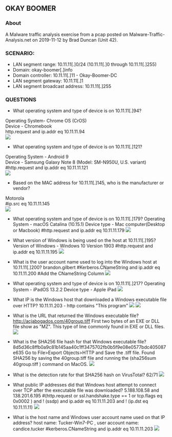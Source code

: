## OKAY BOOMER  

### About

A Malware traffic analysis exercise from a pcap posted on Malware-Traffic-Analysis.net on 2019-11-12 by Brad Duncan (Unit 42).

### SCENARIO:
- LAN segment range:  10.11.11[.]0/24 (10.11.11[.]0 through 10.11.11[.]255)
- Domain:  okay-boomer[.]info
- Domain controller:  10.11.11[.]11 - Okay-Boomer-DC
- LAN segment gateway:  10.11.11[.]1
- LAN segment broadcast address:  10.11.11[.]255

### QUESTIONS
- What operating system and type of device is on 10.11.11[.]94?
  
Operating System- Chrome OS (CrOS)  
Device - Chromebook  
http.request and ip.addr eq 10.11.11.94  
![](01.png)

- What operating system and type of device is on 10.11.11[.]121?
  
Operating System - Android 9  
Device - Samsung Galaxy Note 8 (Model: SM-N950U, U.S. variant)  
#http.request and ip.addr eq 10.11.11.121  
![](02.png)

- Based on the MAC address for 10.11.11[.]145, who is the manufacturer or vendor?

Motorola  
#ip.src eq 10.11.11.145  
![](03.png)

- What operating system and type of device is on 10.11.11[.]179?
Operating System - macOS Catalina (10.15.1)
Device type - Mac computer(Desktop or Macbook)
#http.request and ip.addr eq 10.11.11.179
![](04.png)

- What version of Windows is being used on the host at 10.11.11[.]195?
Version of Windows - Windows 10 Version 1903
#http.request and ip.addr eq 10.11.11.195
![](05.png)
- What is the user account name used to log into the Windows host at 10.11.11[.]200?
brandon.gilbert
#Kerberos.CNameString and ip.addr eq 10.11.11.200
#Add the CNameString Column 
![](06.png)

- What operating system and type of device is on 10.11.11[.]217?
Operating System - iPadOS 13.2.2
Device type - Apple iPad
![](07.png)

- What IP is the Windows host that downloaded a Windows executable file over HTTP?
10.11.11.203 - http contains "This program"
![](08.png)
![](09.png)

 - What is the URL that returned the Windows executable file?
 http://acjabogados.com/40group.tiff
First two bytes of an EXE or DLL file show as "MZ". This type of line commonly found in EXE or DLL files.
![](10.png)

- What is the SHA256 file hash for that Windows executable file?
 8d5d36c8ffb0a9c81b145aa40c1ff3475702fb0b5f9e08e0577bdc405087e635
 Go to File>Export Objects>HTTP and Save the .tiff file.
 Found SHA256 by saving the 40group.tiff file and running the (sha256sum 40group.tiff ) command on MacOS. 
![](11.png)

- What is the detection rate for that SHA256 hash on VirusTotal?
62/71
![](12.png)

- What public IP addresses did that Windows host attempt to connect over TCP after the executable file was downloaded?
5.188.108.58 and 138.201.6.195
#(http.request or ssl.handshake.type == 1 or tcp.flags eq 0x0002 ) and ! (ssdp) and ip.addr eq 10.11.11.203 and ! (ip.dst eq 10.11.11.11)
![](13.png)

- What is the host name and Windows user account name used on that IP address?
host name: Tucker-Win7-PC , user account name: candice.tucker
#kerberos.CNameString and ip.addr eq 10.11.11.203
![](14.png)


